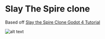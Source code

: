 # Slay The Spire clone
Based off [Slay the Spire Clone Godot 4 Tutorial](https://youtube.com/playlist?list=PL6SABXRSlpH8CD71L7zye311cp9R4JazJ&si=YemUQzzjxlJBPRTz)

![alt text](https://i.ytimg.com/vi/ulgh_neTJG8/hqdefault.jpg?sqp=-oaymwEXCNACELwBSFryq4qpAwkIARUAAIhCGAE=&rs=AOn4CLCNm3TrLJV4m727Ki3eD7S1wcUlYQ "Video Thumbnail")
